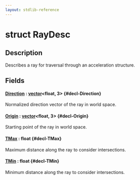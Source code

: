 ```yaml
---
layout: stdlib-reference
---
```


# struct RayDesc

## Description

Describes a ray for traversal through an acceleration structure.


## Fields

#### [Direction](/stdlib-reference/types/raydesc-03/direction-0) : [vector](/stdlib-reference/types/vector/index)\<float, 3\> {#decl-Direction}
Normalized direction vector of the ray in world space.

#### [Origin](/stdlib-reference/types/raydesc-03/origin-0) : [vector](/stdlib-reference/types/vector/index)\<float, 3\> {#decl-Origin}
Starting point of the ray in world space.

#### [TMax](/stdlib-reference/types/raydesc-03/tmax-01) : float {#decl-TMax}
Maximum distance along the ray to consider intersections.

#### [TMin](/stdlib-reference/types/raydesc-03/tmin-01) : float {#decl-TMin}
Minimum distance along the ray to consider intersections.


